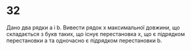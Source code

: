 ﻿# 32
Дано два рядки a і b. Вивести рядок х максимальної довжини, що складається з букв таких, що існує перестановка х, що є підрядком перестановки a та одночасно є підрядком перестановки b.